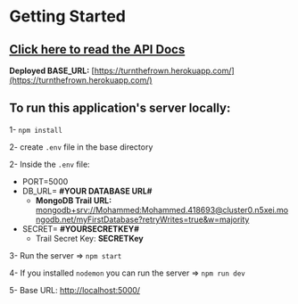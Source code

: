 # Getting Started

## [Click here to read the API Docs](https://documenter.getpostman.com/view/12953888/UyrGBEN3)

**Deployed BASE_URL:** [https://turnthefrown.herokuapp.com/](https://turnthefrown.herokuapp.com/)

## To run this application's server locally:

1- `npm install`

2- create `.env` file in the base directory

2- Inside the `.env` file:

- PORT=5000
- DB_URL= **#YOUR DATABASE URL#**
  - **MongoDB Trail URL:** [mongodb+srv://Mohammed:Mohammed.418693@cluster0.n5xei.mongodb.net/myFirstDatabase?retryWrites=true&w=majority](mongodb+srv://Mohammed:Mohammed.418693@cluster0.n5xei.mongodb.net/myFirstDatabase?retryWrites=true&w=majority)
- SECRET= **#YOURSECRETKEY#**
  - Trail Secret Key: **SECRETKey**

3- Run the server => `npm start`

4- If you installed `nodemon` you can run the server => `npm run dev`

5- Base URL: [http://localhost:5000/](http://localhost:5000/)
